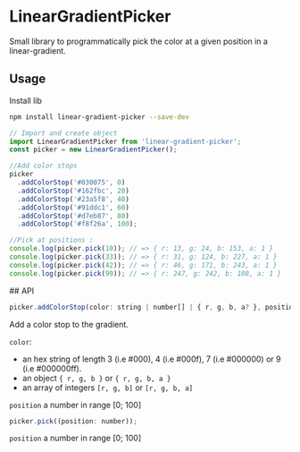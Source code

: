 # LinearGradientPicker

Small library to programmatically pick the color at a given position in a linear-gradient.

## Usage

Install lib

```sh
npm install linear-gradient-picker --save-dev
```

```js
// Import and create object
import LinearGradientPicker from 'linear-gradient-picker';
const picker = new LinearGradientPicker();

//Add color stops
picker
  .addColorStop('#030075', 0)
  .addColorStop('#162fbc', 20)
  .addColorStop('#23a5f8', 40)
  .addColorStop('#91ddc1', 60)
  .addColorStop('#d7eb87', 80)
  .addColorStop('#f8f26a', 100);

//Pick at positions :
console.log(picker.pick(10)); // => { r: 13, g: 24, b: 153, a: 1 }
console.log(picker.pick(33)); // => { r: 31, g: 124, b: 227, a: 1 }
console.log(picker.pick(42)); // => { r: 46, g: 171, b: 243, a: 1 }
console.log(picker.pick(99)); // => { r: 247, g: 242, b: 108, a: 1 }
```

## API

```js
picker.addColorStop(color: string | number[] | { r, g, b, a? }, position : number)
```

Add a color stop to the gradient.

`color`:

- an hex string of length 3 (i.e #000), 4 (i.e #000f), 7 (i.e #000000) or 9 (i.e #000000ff).
- an object `{ r, g, b }` or `{ r, g, b, a }`
- an array of integers `[r, g, b]` or `[r, g, b, a]`

`position` a number in range [0; 100]

```js
picker.pick((position: number));
```

`position` a number in range [0; 100]

